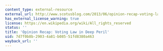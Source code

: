 ```yaml
---
content_type: external-resource
external_url: http://www.scotusblog.com/2013/06/opinion-recap-voting-law-in-deep-peril/
has_external_license_warning: true
license: https://en.wikipedia.org/wiki/All_rights_reserved
status: ''
title: 'Opinion Recap: Voting Law in Deep Peril'
uid: 7d7f0b8b-2903-4a81-b085-51fd8380a463
wayback_url: ''
---
```


